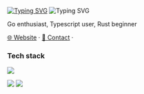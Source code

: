 <!-- 
[![Typing SVG]([https://readme-typing-svg.demolab.com?font=Fira+Code&weight=600&size=24&pause=1000&color=5086A1FF&center=true&vCenter=true&random=false&width=280&lines=Hi%2CI'm+pengzhanbo%F0%9F%91%8B](https://readme-typing-svg.demolab.com?font=Fira+Code&pause=1000&width=435&lines=Molly+Fraser))](https://git.io/typing-svg)
-->

<a href="https://git.io/typing-svg"><img src="https://readme-typing-svg.demolab.com?font=Fira+Code&pause=1000&width=435&lines=Molly+Fraser" alt="Typing SVG" /></a>
<picture>
 <img src="https://readme-typing-svg.demolab.com?font=Fira+Code&pause=1000&width=435&lines=Molly+Fraser" alt="Typing SVG" />
</picture>

Go enthusiast, Typescript user, Rust beginner

[🌐 Website](https://mollyfraser.dev) · [📇 Contact](mailto:mollymaefraser@gmail.com) ·


### Tech stack

<picture><img src="https://skillicons.dev/icons?i=ts,golang,bash,css,docker,figma,github,rust,gitlab,html,kubernetes,linux,npm,postgres,svelte,terraform"></picture>


<picture>
  <source
    srcset="https://github-readme-stats.vercel.app/api?username=mollymaefraser&show_icons=true&hide_border=true&line_height=24&theme=dark&t=1"
    media="(prefers-color-scheme: dark)"
  />
  <img src="https://github-readme-stats.vercel.app/api?username=mollymaefraser&show_icons=true&hide_border=true&line_height=24&t=1" />
</picture>
<picture>
  <source
    srcset="https://github-readme-stats.vercel.app/api/top-langs/?username=mollymaefraser&layout=compact&hide_border=true&langs_count=8&theme=dark"
    media="(prefers-color-scheme: dark)"
  />
  <img src="https://github-readme-stats.vercel.app/api/top-langs/?username=mollymaefraser&layout=compact&hide_border=true&langs_count=8" />
</picture>
